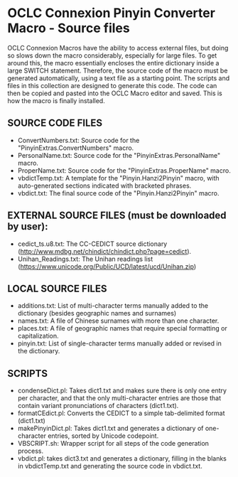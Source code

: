 # OCLC Connexion Pinyin Converter Macro - Source files

OCLC Connexion Macros have the ability to access external files, but doing so slows down the macro 
considerably, especially for large files.  To get around this, the macro essentially encloses
the entire dictionary inside a large SWITCH statement.  Therefore, the source code of the macro
must be generated automatically, using a text file as a starting point.  The scripts and files
in this collection are designed to generate this code.  The code can then be copied and pasted
into the OCLC Macro editor and saved.  This is how the macro is finally installed.

## SOURCE CODE FILES
- ConvertNumbers.txt: Source code for the "PinyinExtras.ConvertNumbers" macro.
- PersonalName.txt: Source code for the "PinyinExtras.PersonalName" macro.
- ProperName.txt: Source code for the "PinyinExtras.ProperName" macro.
- vbdictTemp.txt: A template for the "Pinyin.Hanzi2Pinyin" macro, with auto-generated sections indicated with bracketed phrases.
- vbdict.txt: The final source code of the "Pinyin.Hanzi2Pinyin" macro.

## EXTERNAL SOURCE FILES (must be downloaded by user):
- cedict_ts.u8.txt:  The CC-CEDICT source dictionary (http://www.mdbg.net/chindict/chindict.php?page=cedict).
- Unihan_Readings.txt: The Unihan readings list (https://www.unicode.org/Public/UCD/latest/ucd/Unihan.zip)

## LOCAL SOURCE FILES
- additions.txt: List of multi-character terms manually added to the dictionary (besides geographic names and surnames)
- names.txt: A file of Chinese surnames with more than one character.
- places.txt: A file of geographic names that require special formatting or capitalization.
- pinyin.txt: List of single-character terms manually added or revised in the dictionary.

## SCRIPTS
- condenseDict.pl: Takes dict1.txt and makes sure there is only one entry per character,  and that the only multi-character entries are those that contain variant pronunciations of characters (dict1.txt).
- formatCEdict.pl: Converts the CEDICT to a simple tab-delimited format (dict1.txt)
- makePinyinDict.pl: Takes dict1.txt and generates a dictionary of one-character entries, sorted by Unicode codepoint.
- VBSCRIPT.sh: Wrapper script for all steps of the code generation process.
- vbdict.pl: takes dict3.txt and generates a dictionary, filling in the blanks in vbdictTemp.txt
and generating the source code in vbdict.txt.


